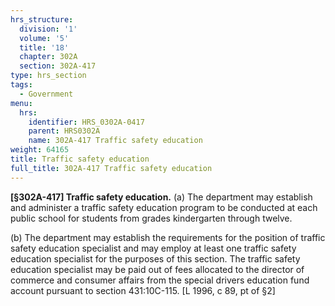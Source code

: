 ```yaml
---
hrs_structure:
  division: '1'
  volume: '5'
  title: '18'
  chapter: 302A
  section: 302A-417
type: hrs_section
tags:
  - Government
menu:
  hrs:
    identifier: HRS_0302A-0417
    parent: HRS0302A
    name: 302A-417 Traffic safety education
weight: 64165
title: Traffic safety education
full_title: 302A-417 Traffic safety education
---
```

**[§302A-417] Traffic safety education.** (a) The department may establish and administer a traffic safety education program to be conducted at each public school for students from grades kindergarten through twelve.

(b) The department may establish the requirements for the position of traffic safety education specialist and may employ at least one traffic safety education specialist for the purposes of this section. The traffic safety education specialist may be paid out of fees allocated to the director of commerce and consumer affairs from the special drivers education fund account pursuant to section 431:10C-115\. [L 1996, c 89, pt of §2]